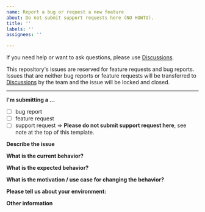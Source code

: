 ```yaml
---
name: Report a bug or request a new feature
about: Do not submit support requests here (NO HOWTO).
title: ''
labels: ''
assignees: ''

---
```

If you need help or want to ask questions, please use [Discussions](https://github.com/JSBSim-Team/jsbsim/discussions).

This repository's issues are reserved for feature requests and bug reports. Issues that are neither bug reports or feature requests will be transferred to [Discussions](https://github.com/JSBSim-Team/jsbsim/discussions) by the team and the issue will be locked and closed.

***
<!-- please remove the notice above-->

**I'm submitting a ...**
  - [ ] bug report
  - [ ] feature request
  - [ ] support request => **Please do not submit support request here**, see note at the top of this template.

**Describe the issue**
<!-- A clear and concise description of what the issue is. -->

**What is the current behavior?**
<!-- Describe the current behavior including steps to reproduce it.
If applicable, add screenshots to help explain your problem. -->

**What is the expected behavior?**
<!--A clear and concise description of what you expected to happen. -->

**What is the motivation / use case for changing the behavior?**

**Please tell us about your environment:**
<!--
 - OS
 - JSBSim version
 - Language if applicable (C++, Python, Julia, ...) -->

**Other information**
<!--(e.g. detailed explanation, stacktraces, related issues, suggestions how to fix, links for us to have context, eg. stackoverflow, gitter, etc)-->
